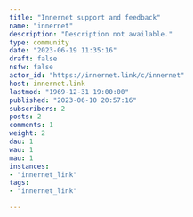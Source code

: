 ```yaml
---
title: "Innernet support and feedback" 
name: "innernet"
description: "Description not available."
type: community
date: "2023-06-19 11:35:16"
draft: false
nsfw: false
actor_id: "https://innernet.link/c/innernet"
host: innernet.link
lastmod: "1969-12-31 19:00:00"
published: "2023-06-10 20:57:16"
subscribers: 2
posts: 2
comments: 1
weight: 2
dau: 1
wau: 1
mau: 1
instances:
- "innernet_link"
tags: 
- "innernet_link"

---
```

